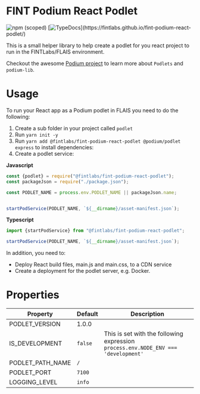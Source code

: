 # FINT Podium React Podlet

![npm (scoped)](https://img.shields.io/npm/v/@fintlabs/fint-podium-react-podlet)
[![TypeDocs](https://img.shields.io/badge/Typedocs-documentation-brightgreen.svg?)](https://fintlabs.github.io/fint-podium-react-podlet/)

This is a small helper library to help create a podlet for you react project to run in the FINTLabs/FLAIS environment.

Checkout the awesome [Podium project](https://podium-lib.io/docs/podium/conceptual_overview) to learn more
about `Podlets` and `podium-lib`.

# Usage

To run your React app as a Podium podlet in FLAIS you need to do the following:

1. Create a sub folder in your project called `podlet`
2. Run `yarn init -y`
3. Run `yarn add @fintlabs/fint-podium-react-podlet @podium/podlet express` to install dependencies:
4. Create a podlet service:

**Javascript**
```javascript
const {podlet} = require("@fintlabs/fint-podium-react-podlet");
const packageJson = require("./package.json");

const PODLET_NAME = process.env.PODLET_NAME || packageJson.name;


startPodService(PODLET_NAME, `${__dirname}/asset-manifest.json`);
```
**Typescript**
```ts
import {startPodService} from "@fintlabs/fint-podium-react-podlet";

startPodService(PODLET_NAME, `${__dirname}/asset-manifest.json`);
```

In addition, you need to:

* Deploy React build files, main.js and main.css, to a CDN service
* Create a deployment for the podlet server, e.g. Docker.

# Properties

| Property         | Default | Description                                                                        |
|------------------|---------|------------------------------------------------------------------------------------|
| PODLET_VERSION   | 1.0.0   |                                                                                    |
| IS_DEVELOPMENT   | `false` | This is set with the following expression `process.env.NODE_ENV === 'development'` |
| PODLET_PATH_NAME | `/`     |                                                                                    |
| PODLET_PORT      | `7100`  |                                                                                    |  
| LOGGING_LEVEL    | `info`  |                                                                                    |  
